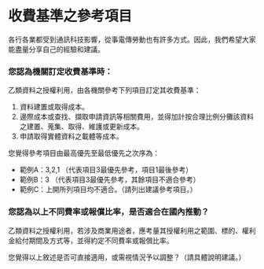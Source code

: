 # 收費基準之參考項目

各行各業都受到通訊科技影響，從事電傳勞動也有許多方式。因此，我們希望大家能盡量分享自己的經驗和建議。

### 您認為機關訂定收費基準時：

乙類資料之授權利用，由各機關參考下列項目訂定其收費基準：

1. 資料建置或取得成本。
2. 邊際成本或查找、擷取申請資訊等相關費用，並得加計按合理比例分攤該資料之建置、蒐集、取得、維護或更新成本。
3. 申請取得實體資料之載體等成本。

您覺得參考項目由最高優先至最低優先之次序為：

* 範例A：3,2,1 （代表項目3最優先參考，項目1最後參考）
* 範例B：3 （代表項目3最優先參考，其餘項目不適合參考）
* 範例C：上開所列項目均不適合。（請列出建議參考項目。）

### 您認為以上不同費率或報償比率，是否適合在國內推動？

乙類資料之授權利用，若涉及商業用途者，應考量其授權利用之範圍、標的、權利金給付期間及方式等，並得約定不同費率或報償比率。

您覺得以上敘述是否可直接適用，或需視情況予以調整？（請具體說明建議。）
